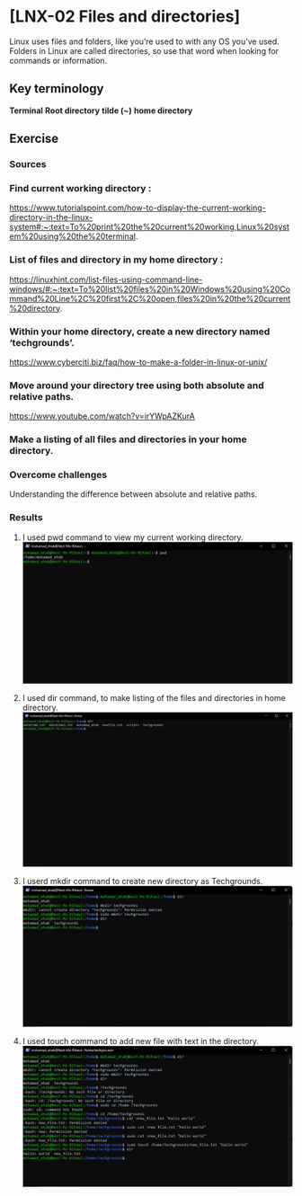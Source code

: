 # [LNX-02 Files and directories]
Linux uses files and folders, like you’re used to with any OS you’ve used. Folders in Linux are called directories, so use that word when looking for commands or information.

## Key terminology
**Terminal**
**Root directory**
**tilde (~)**
**home directory**

## Exercise
### Sources
### Find current working directory :
https://www.tutorialspoint.com/how-to-display-the-current-working-directory-in-the-linux-system#:~:text=To%20print%20the%20current%20working,Linux%20system%20using%20the%20terminal.

### List of files and directory in my home directory :
https://linuxhint.com/list-files-using-command-line-windows/#:~:text=To%20list%20files%20in%20Windows%20using%20Command%20Line%2C%20first%2C%20open,files%20in%20the%20current%20directory.

### Within your home directory, create a new directory named ‘techgrounds’.
https://www.cyberciti.biz/faq/how-to-make-a-folder-in-linux-or-unix/

### Move around your directory tree using both absolute and relative paths.
https://www.youtube.com/watch?v=irYWpAZKurA

### Make a listing of all files and directories in your home directory.


### Overcome challenges
Understanding the difference between absolute and relative paths.

### Results
1. I used pwd command to view my current working directory.
![Find out your current working directory.](https://github.com/Techgrounds-Cloud-9/cloud-9-EhabRihawi985/blob/main/00_includes/LNX-02%20Files%20and%20Directories/Current%20working%20directory.png)

2. I used dir command, to make listing of the files and directories in home directory.
![Make a listing of all files and directories in your home directory.](https://github.com/Techgrounds-Cloud-9/cloud-9-EhabRihawi985/blob/main/00_includes/LNX-02%20Files%20and%20Directories/List%20of%20files%20and%20directories.png)

3. I userd mkdir command to create new directory as Techgrounds.
![Within your home directory, create a new directory named ‘techgrounds’.](https://github.com/Techgrounds-Cloud-9/cloud-9-EhabRihawi985/blob/main/00_includes/LNX-02%20Files%20and%20Directories/Techgrounds%20directory%20is%20created.png)

4. I used touch command to add new file with text in the directory.
![Within the techgrounds directory, create a file containing some text.](https://github.com/Techgrounds-Cloud-9/cloud-9-EhabRihawi985/blob/main/00_includes/LNX-02%20Files%20and%20Directories/Within%20the%20techgrounds%20directory%2C%20create%20a%20file%20containing%20some%20text.png)

